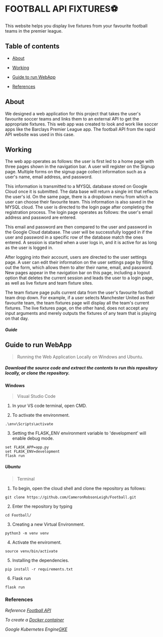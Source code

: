 # FOOTBALL API FIXTURES⚽
This website helps you display live fixtures from your favourite football teams in the premier league.

## Table of contents

* [About](#About "Goto About")

* [Working](#Working )

* [Guide to run WebApp](#Guide)

* [References](#References)


 

      
  

## About 
  
 We designed a web application for this project that takes the user's favourite soccer teams and links them to an external API to get the appropriate fixtures. This web app was created to look and work like soccer apps like the Barclays Premier League app. The football API from the rapid API website was used in this case.


## Working
 
The web app operates as follows: the user is first led to a home page with three pages shown in the navigation bar. A user will register on the Signup page. Multiple forms on the signup page collect information such as a user's name, email address, and password.

This information is transmitted to a MYSQL database stored on Google Cloud once it is submitted. The data base will return a single int that reflects the user's id. On the same page, there is a dropdown menu from which a user can choose their favourite team.
This information is also saved in the MYSQL cloud. The user is directed to the login page after completing the registration process. The login page operates as follows: the user's email address and password are entered.

This email and password are then compared to the user and password in the Google Cloud database. The user will be successfully logged in if the user and password in a specific row of the database match the ones entered. A session is started when a user logs in, and it is active for as long as the user is logged in.

After logging into their account, users are directed to the user settings page. A user can edit their information on the user settings page by filling out the form, which allows them to alter their name, email, and password. New pages appear in the navigation bar on this page, including a logout option that deletes the current session and leads the user to a login page, as well as live fixture and team fixture sites.


The team fixture page pulls current data from the user's favourite football team drop down. For example, if a user selects Manchester United as their favourite team, the team fixtures page will display all the team's current fixtures. The live fixtures page, on the other hand, does not accept any input arguments and merely outputs the fixtures of any team that is playing on that day.  

##### Guide
## Guide to run WebApp
> Running the Web Application Locally on Windows and Ubuntu.

##### Download the source code and extract the contents to run this repository locally, or clone the repository.

#### Windows
> Visual Studio Code

1. In your VS code terminal, open CMD.

2. To activate the environment.
```
.\env\Scripts\activate

```
3. Setting the FLASK_ENV environment variable to 'development' will
  enable debug mode.
  
```
set FLASK_APP=app.py
set FLASK_ENV=development
flask run
```

##### Ubuntu
> Terminal

1. To begin, open the cloud shell and clone the repository as follows:
```
git clone https://github.com/CameronRobsonLeigh/Football.git

```
2. Enter the repository by typing
```
cd Football/
```
3. Creating a new Virtual Environment.
```
python3 -m venv venv
```
4. Activate the enviroment.
```
source venv/bin/activate
```
5. Installing the dependencies.
```
pip install -r requirements.txt
````
6. Flask run
```
flask run
```



### References 

*Reference [Football API](https://www.api-football.com/)*

*To create a [Docker container](https://docs.github.com/en/github-ae@latest/actions/creating-actions/creating-a-docker-container-action#creating-a-dockerfile)*

*Google Kubernetes Engine[GKE](https://cloud.google.com/kubernetes-engine/docs/tutorials/hello-app)*


